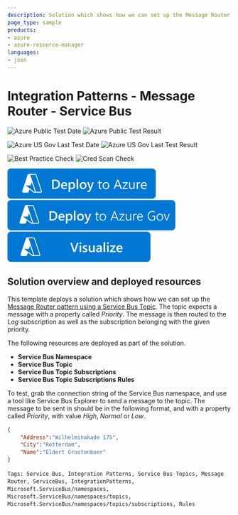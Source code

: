 ```yaml
---
description: Solution which shows how we can set up the Message Router pattern using a Service Bus Topic
page_type: sample
products:
- azure
- azure-resource-manager
languages:
- json
---
```

# Integration Patterns - Message Router - Service Bus

![Azure Public Test Date](https://azurequickstartsservice.blob.core.windows.net/badges/demos/integrationpatterns-messagerouter-servicebus/PublicLastTestDate.svg)
![Azure Public Test Result](https://azurequickstartsservice.blob.core.windows.net/badges/demos/integrationpatterns-messagerouter-servicebus/PublicDeployment.svg)

![Azure US Gov Last Test Date](https://azurequickstartsservice.blob.core.windows.net/badges/demos/integrationpatterns-messagerouter-servicebus/FairfaxLastTestDate.svg)
![Azure US Gov Last Test Result](https://azurequickstartsservice.blob.core.windows.net/badges/demos/integrationpatterns-messagerouter-servicebus/FairfaxDeployment.svg)

![Best Practice Check](https://azurequickstartsservice.blob.core.windows.net/badges/demos/integrationpatterns-messagerouter-servicebus/BestPracticeResult.svg)
![Cred Scan Check](https://azurequickstartsservice.blob.core.windows.net/badges/demos/integrationpatterns-messagerouter-servicebus/CredScanResult.svg)

[![Deploy To Azure](https://raw.githubusercontent.com/Azure/azure-quickstart-templates/master/1-CONTRIBUTION-GUIDE/images/deploytoazure.svg?sanitize=true)](https://portal.azure.com/#create/Microsoft.Template/uri/https%3A%2F%2Fraw.githubusercontent.com%2FAzure%2Fazure-quickstart-templates%2Fmaster%2Fdemos%2Fintegrationpatterns-messagerouter-servicebus%2Fazuredeploy.json)
[![Deploy To Azure US Gov](https://raw.githubusercontent.com/Azure/azure-quickstart-templates/master/1-CONTRIBUTION-GUIDE/images/deploytoazuregov.svg?sanitize=true)](https://portal.azure.us/#create/Microsoft.Template/uri/https%3A%2F%2Fraw.githubusercontent.com%2FAzure%2Fazure-quickstart-templates%2Fmaster%2Fdemos%2Fintegrationpatterns-messagerouter-servicebus%2Fazuredeploy.json)
[![Visualize](https://raw.githubusercontent.com/Azure/azure-quickstart-templates/master/1-CONTRIBUTION-GUIDE/images/visualizebutton.svg?sanitize=true)](http://armviz.io/#/?load=https%3A%2F%2Fraw.githubusercontent.com%2FAzure%2Fazure-quickstart-templates%2Fmaster%2Fdemos%2Fintegrationpatterns-messagerouter-servicebus%2Fazuredeploy.json)

## Solution overview and deployed resources

This template deploys a solution which shows how we can set up the [Message Router pattern using a Service Bus Topic](http://www.enterpriseintegrationpatterns.com/patterns/messaging/MessageRouter.html). The topic expects a message with a property called *Priority*. The message is then routed to the *Log* subscription as well as the subscription belonging with the given priority.

The following resources are deployed as part of the solution.

+ **Service Bus Namespace**
+ **Service Bus Topic**
+ **Service Bus Topic Subscriptions**
+ **Service Bus Topic Subscriptions Rules**

To test, grab the connection string of the Service Bus namespace, and use a tool like Service Bus Explorer to send a message to the topic. The message to be sent in should be in the following format, and with a property called *Priority*, with value *High*, *Normal* or *Low*.

```json
{
	"Address":"Wilhelminakade 175",
	"City":"Rotterdam",
	"Name":"Eldert Grootenboer"
}
```

`Tags: Service Bus, Integration Patterns, Service Bus Topics, Message Router, ServiceBus, IntegrationPatterns, Microsoft.ServiceBus/namespaces, Microsoft.ServiceBus/namespaces/topics, Microsoft.ServiceBus/namespaces/topics/subscriptions, Rules`

